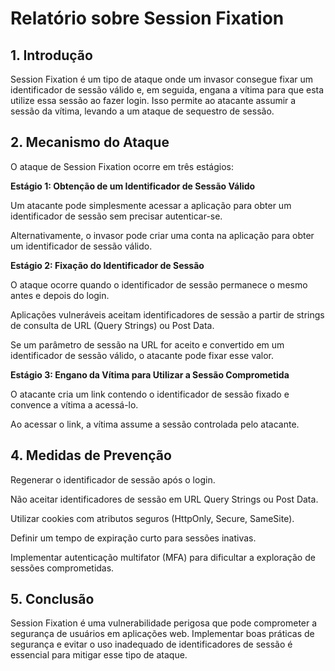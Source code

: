 # Relatório sobre Session Fixation

## 1. Introdução
Session Fixation é um tipo de ataque onde um invasor consegue fixar um identificador de sessão válido e, em seguida, engana a vítima para que esta utilize essa sessão ao fazer login. Isso permite ao atacante assumir a sessão da vítima, levando a um ataque de sequestro de sessão.

## 2. Mecanismo do Ataque
O ataque de Session Fixation ocorre em três estágios:

**Estágio 1: Obtenção de um Identificador de Sessão Válido**

Um atacante pode simplesmente acessar a aplicação para obter um identificador de sessão sem precisar autenticar-se.

Alternativamente, o invasor pode criar uma conta na aplicação para obter um identificador de sessão válido.

**Estágio 2: Fixação do Identificador de Sessão**

O ataque ocorre quando o identificador de sessão permanece o mesmo antes e depois do login.

Aplicações vulneráveis aceitam identificadores de sessão a partir de strings de consulta de URL (Query Strings) ou Post Data.

Se um parâmetro de sessão na URL for aceito e convertido em um identificador de sessão válido, o atacante pode fixar esse valor.

**Estágio 3: Engano da Vítima para Utilizar a Sessão Comprometida**

O atacante cria um link contendo o identificador de sessão fixado e convence a vítima a acessá-lo.

Ao acessar o link, a vítima assume a sessão controlada pelo atacante.


## 4. Medidas de Prevenção

Regenerar o identificador de sessão após o login.

Não aceitar identificadores de sessão em URL Query Strings ou Post Data.

Utilizar cookies com atributos seguros (HttpOnly, Secure, SameSite).

Definir um tempo de expiração curto para sessões inativas.

Implementar autenticação multifator (MFA) para dificultar a exploração de sessões comprometidas.

## 5. Conclusão
Session Fixation é uma vulnerabilidade perigosa que pode comprometer a segurança de usuários em aplicações web. Implementar boas práticas de segurança e evitar o uso inadequado de identificadores de sessão é essencial para mitigar esse tipo de ataque.